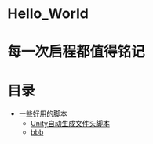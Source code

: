 # Hello_World
# 每一次启程都值得铭记

# 目录
- [一些好用的脚本](#一级标题)
	- [Unity自动生成文件头脚本](#Unity自动生成文件头脚本.md)
	- [bbb](#bbb)
